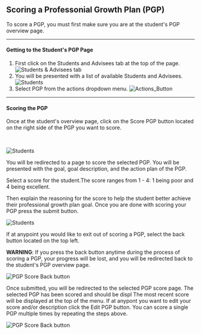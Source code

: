 

## Scoring a Professonial Growth Plan (PGP)

To score a PGP, you must first make sure you are at the student's PGP overview page.
***
#### Getting to the Student's PGP Page
1. First click on the Students and Advisees tab at the top of the page.
![Students & Advisees tab](/help_images/students_tab.JPG)
2. You will be presented with a list of available Students and Advisees.
![Students](/help_images/students.JPG)
3. Select PGP from the actions dropdown menu.
![Actions_Button](/help_images/scoring_a_professional_growth_plan/pgp_dropdown.JPG)

***
#### Scoring the PGP
Once at the student's overview page, click on the Score PGP button located on the right side of the PGP you want to score.

&nbsp;

![Students](/help_images/scoring_a_professional_growth_plan/score_pgp.JPG)

You will be redirected to a page to score the selected PGP. You will be presented with the goal, goal description, and the action plan of the PGP.
&nbsp;

Select a score for the student.The score ranges from 1 - 4: 1 being poor and 4 being excellent.
&nbsp;

Then explain the reasoning for the score to help the student better achieve their professional growth plan goal.
Once you are done with scoring your PGP press the submit button.

![Students](/help_images/scoring_a_professional_growth_plan/scoring_pgp_page.JPG)

If at anypoint you would like to exit out of scoring a PGP, select the back button located on the top left.&nbsp;

**WARNING**: If you press the back button anytime during the process of scoring a PGP, your progress will be lost, and you will be redirected back to the student's PGP overview page.

![PGP Score Back button](/help_images/scoring_a_professional_growth_plan/pgp_score_back_button.JPG)

Once submitted, you will be redirected to the selected PGP score page. The selected PGP has been scored and should be displ
The most recent score will be displayed at the top of the menu. If at anypont you want to edit your score and/or description click the Edit PGP button.
You can score a single PGP multiple times by repeating the steps above.

![PGP Score Back button](/help_images/scoring_a_professional_growth_plan/pgp_scored.JPG)